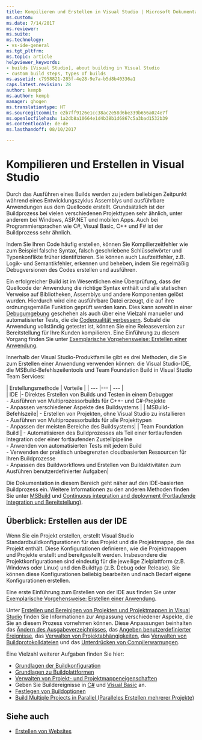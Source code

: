 ```yaml
---
title: Kompilieren und Erstellen in Visual Studio | Microsoft Dokumentation
ms.custom: 
ms.date: 7/14/2017
ms.reviewer: 
ms.suite: 
ms.technology:
- vs-ide-general
ms.tgt_pltfrm: 
ms.topic: article
helpviewer_keywords:
- builds [Visual Studio], about building in Visual Studio
- custom build steps, types of builds
ms.assetid: c7958821-285f-4e28-9e7a-b5d8b40336a1
caps.latest.revision: 28
author: kempb
ms.author: kempb
manager: ghogen
ms.translationtype: HT
ms.sourcegitcommit: e2b7ff9126e1cc38ac2e58d6be339b656a024e7f
ms.openlocfilehash: 1a2db8a10664e1d4b38b1d6867c5a3bad1532b39
ms.contentlocale: de-de
ms.lasthandoff: 08/10/2017

---
```


# <a name="compiling-and-building-in-visual-studio"></a>Kompilieren und Erstellen in Visual Studio

Durch das Ausführen eines Builds werden zu jedem beliebigen Zeitpunkt während eines Entwicklungszyklus Assemblys und ausführbare Anwendungen aus dem Quellcode erstellt. Grundsätzlich ist der Buildprozess bei vielen verschiedenen Projekttypen sehr ähnlich, unter anderem bei Windows, ASP.NET und mobilen Apps. Auch bei Programmiersprachen wie C#, Visual Basic, C++ und F# ist der Buildprozess sehr ähnlich. 

Indem Sie Ihren Code häufig erstellen, können Sie Kompilierzeitfehler wie zum Beispiel falsche Syntax, falsch geschriebene Schlüsselwörter und Typenkonflikte früher identifizieren. Sie können auch Laufzeitfehler, z.B. Logik- und Semantikfehler, erkennen und beheben, indem Sie regelmäßig Debugversionen des Codes erstellen und ausführen.  

Ein erfolgreicher Build ist im Wesentlichen eine Überprüfung, dass der Quellcode der Anwendung die richtige Syntax enthält und alle statischen Verweise auf Bibliotheken, Assemblys und andere Komponenten gelöst wurden. Hierdurch wird eine ausführbare Datei erzeugt, die auf ihre ordnungsgemäße Funktion geprüft werden kann. Dies kann sowohl in einer [Debugumgebung](../debugger/index.md) geschehen als auch über eine Vielzahl manueller und automatisierter Tests, die die [Codequalität verbessern](../test/improve-code-quality.md). Sobald die Anwendung vollständig getestet ist, können Sie eine Releaseversion zur Bereitstellung für Ihre Kunden kompilieren. Eine Einführung zu diesem Vorgang finden Sie unter [Exemplarische Vorgehensweise: Erstellen einer Anwendung](../ide/walkthrough-building-an-application.md).  

Innerhalb der Visual Studio-Produktfamilie gibt es drei Methoden, die Sie zum Erstellen einer Anwendung verwenden können: die Visual Studio-IDE, die MSBuild-Befehlszeilentools und Team Foundation Build in Visual Studio Team Services:
 
| Erstellungsmethode | Vorteile | 
| --- |--- | --- |  
| IDE |- Direktes Erstellen von Builds und Testen in einem Debugger<br />- Ausführen von Multiprozessorbuilds für C++- und C#-Projekte<br />- Anpassen verschiedener Aspekte des Buildsystems |
| MSBuild-Befehlszeile| - Erstellen von Projekten, ohne Visual Studio zu installieren<br />- Ausführen von Multiprozessorbuilds für alle Projekttypen<br />- Anpassen der meisten Bereiche des Buildsystems|
| Team Foundation Build | - Automatisieren des Buildprozesses als Teil einer fortlaufenden Integration oder einer fortlaufenden Zustellpipeline<br />- Anwenden von automatisierten Tests mit jedem Build<br />- Verwenden der praktisch unbegrenzten cloudbasierten Ressourcen für Ihren Buildprozesse<br />- Anpassen des Buildworkflows und Erstellen von Buildaktivitäten zum Ausführen benutzerdefinierter Aufgaben|  

Die Dokumentation in diesem Bereich geht näher auf den IDE-basierten Buildprozess ein. Weitere Informationen zu den anderen Methoden finden Sie unter [MSBuild](../msbuild/msbuild.md) und [Continuous integration and deployment (Fortlaufende Integration und Bereitstellung)](https://www.visualstudio.com/docs/build/overview).

## <a name="overview-of-building-from-the-ide"></a>Überblick: Erstellen aus der IDE  

Wenn Sie ein Projekt erstellen, erstellt Visual Studio Standardbuildkonfigurationen für das Projekt und die Projektmappe, die das Projekt enthält.  Diese Konfigurationen definieren, wie die Projektmappen und Projekte erstellt und bereitgestellt werden. Insbesondere die Projektkonfigurationen sind eindeutig für die jeweilige Zielplattform (z.B. Windows oder Linux) und den Buildtyp (z.B. Debug oder Release). Sie können diese Konfigurationen beliebig bearbeiten und nach Bedarf eigene Konfigurationen erstellen.

Eine erste Einführung zum Erstellen von der IDE aus finden Sie unter [Exemplarische Vorgehensweise: Erstellen einer Anwendung](walkthrough-building-an-application.md).  

Unter [Erstellen und Bereinigen von Projekten und Projektmappen in Visual Studio](building-and-cleaning-projects-and-solutions-in-visual-studio.md) finden Sie Informationen zur Anpassung verschiedener Aspekte, die Sie an diesem Prozess vornehmen können. Diese Anpassungen beinhalten das [Ändern des Ausgabeverzeichnisses](how-to-change-the-build-output-directory.md), das [Angeben benutzerdefinierter Ereignisse](specifying-custom-build-events-in-visual-studio.md), das [Verwalten von Projektabhängigkeiten](how-to-create-and-remove-project-dependencies.md), das [Verwalten von Buildprotokolldateien](how-to-view-save-and-configure-build-log-files.md) und das [Unterdrücken von Compilerwarnungen](how-to-suppress-compiler-warnings.md).

Eine Vielzahl weiterer Aufgaben finden Sie hier:
- [Grundlagen der Buildkonfiguration](understanding-build-configurations.md)
- [Grundlagen zu Buildplattformen](understanding-build-platforms.md)
- [Verwalten von Projekt- und Projektmappeneigenschaften](managing-project-and-solution-properties.md)  
- Geben Sie Buildereignisse in [C#](how-to-specify-build-events-csharp.md) und [Visual Basic](how-to-specify-build-events-visual-basic.md) an. 
- [Festlegen von Buildoptionen](reference/options-dialog-box-projects-and-solutions-build-and-run.md)
- [Build Multiple Projects in Parallel (Paralleles Erstellen mehrerer Projekte)](../msbuild/building-multiple-projects-in-parallel-with-msbuild.md)  
  
## <a name="see-also"></a>Siehe auch  

- [Erstellen von Websites](http://msdn.microsoft.com/Library/a9cbb88c-8fff-4c67-848b-98fbfd823193)   


